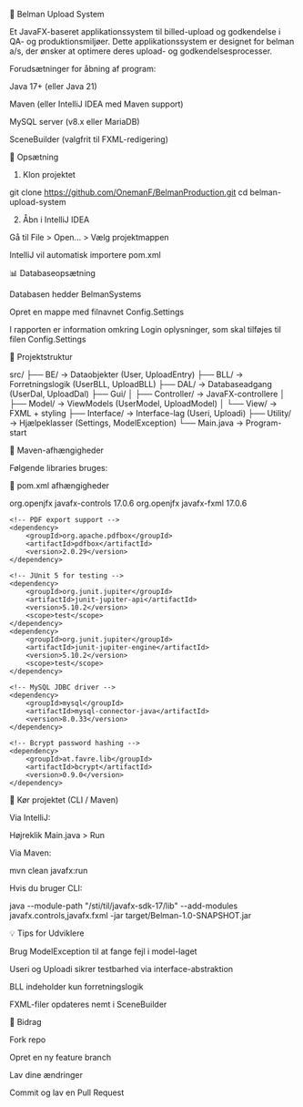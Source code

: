 📆 Belman Upload System

Et JavaFX-baseret applikationssystem til billed-upload og godkendelse i QA- og produktionsmiljøer.
Dette applikationssystem er designet for belman a/s, der ønsker at optimere deres upload- og godkendelsesprocesser.

Forudsætninger for åbning af program:

Java 17+ (eller Java 21)

Maven (eller IntelliJ IDEA med Maven support)

MySQL server (v8.x eller MariaDB)

SceneBuilder (valgfrit til FXML-redigering)

🔧 Opsætning

1. Klon projektet

git clone https://github.com/OnemanF/BelmanProduction.git
cd belman-upload-system

2. Åbn i IntelliJ IDEA

Gå til File > Open... > Vælg projektmappen

IntelliJ vil automatisk importere pom.xml

📊 Databaseopsætning

Databasen hedder BelmanSystems

Opret en mappe med filnavnet Config.Settings

I rapporten er information omkring Login oplysninger, 
som skal tilføjes til filen Config.Settings

📁 Projektstruktur

src/
├── BE/              → Dataobjekter (User, UploadEntry)
├── BLL/             → Forretningslogik (UserBLL, UploadBLL)
├── DAL/             → Databaseadgang (UserDal, UploadDal)
├── Gui/
│   ├── Controller/ → JavaFX-controllere
│   ├── Model/      → ViewModels (UserModel, UploadModel)
│   └── View/       → FXML + styling
├── Interface/       → Interface-lag (Useri, Uploadi)
├── Utility/         → Hjælpeklasser (Settings, ModelException)
└── Main.java        → Program-start

📖 Maven-afhængigheder

Følgende libraries bruges:

📅 pom.xml afhængigheder

<dependencies>
    <!-- JavaFX -->
    <dependency>
        <groupId>org.openjfx</groupId>
        <artifactId>javafx-controls</artifactId>
        <version>17.0.6</version>
    </dependency>
    <dependency>
        <groupId>org.openjfx</groupId>
        <artifactId>javafx-fxml</artifactId>
        <version>17.0.6</version>
    </dependency>

    <!-- PDF export support -->
    <dependency>
        <groupId>org.apache.pdfbox</groupId>
        <artifactId>pdfbox</artifactId>
        <version>2.0.29</version>
    </dependency>

    <!-- JUnit 5 for testing -->
    <dependency>
        <groupId>org.junit.jupiter</groupId>
        <artifactId>junit-jupiter-api</artifactId>
        <version>5.10.2</version>
        <scope>test</scope>
    </dependency>
    <dependency>
        <groupId>org.junit.jupiter</groupId>
        <artifactId>junit-jupiter-engine</artifactId>
        <version>5.10.2</version>
        <scope>test</scope>
    </dependency>

    <!-- MySQL JDBC driver -->
    <dependency>
        <groupId>mysql</groupId>
        <artifactId>mysql-connector-java</artifactId>
        <version>8.0.33</version>
    </dependency>

    <!-- Bcrypt password hashing -->
    <dependency>
        <groupId>at.favre.lib</groupId>
        <artifactId>bcrypt</artifactId>
        <version>0.9.0</version>
    </dependency>
</dependencies>

🚂 Kør projektet (CLI / Maven)

Via IntelliJ:

Højreklik Main.java > Run

Via Maven:

mvn clean javafx:run

Hvis du bruger CLI:

java --module-path "/sti/til/javafx-sdk-17/lib" --add-modules javafx.controls,javafx.fxml -jar target/Belman-1.0-SNAPSHOT.jar

💡 Tips for Udviklere

Brug ModelException til at fange fejl i model-laget

Useri og Uploadi sikrer testbarhed via interface-abstraktion

BLL indeholder kun forretningslogik

FXML-filer opdateres nemt i SceneBuilder

👤 Bidrag

Fork repo

Opret en ny feature branch

Lav dine ændringer

Commit og lav en Pull Request



